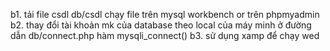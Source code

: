 b1. tải file csdl db/csdl chạy file trên mysql workbench or trên phpmyadmin
b2. thay đổi tài khoản mk của database theo local của máy minh ở đường dẫn db/connect.php hàm mysqli_connect()
b3. sử dụng xamp để chạy wed 